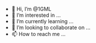 - 👋 Hi, I’m @1GML
- 👀 I’m interested in ...
- 🌱 I’m currently learning ...
- 💞️ I’m looking to collaborate on ...
- 📫 How to reach me ...

<!---
1GML/1GML is a ✨ special ✨ repository because its `README.md` (this file) appears on your GitHub profile.
You can click the Preview link to take a look at your changes.
--->
